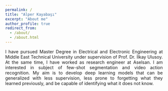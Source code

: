 ```yaml
---
permalink: /
title: "Alper Kayabaşı"
excerpt: "About me"
author_profile: true
redirect_from: 
  - /about/
  - /about.html
---
```


<p align="justify">
I have pursued Master Degree in Electrical and Electronic Engineering at Middle East Technical University under supervision of Prof. Dr. İlkay Ulusoy. At the same time, I have worked as research engineer at Aselsan. I am interested in subject of few-shot segmentation and video action recognition. My aim is to develop deep learning models that can be generalized with less supervision, less prone to forgetting what they learned previously, and be capable of identifying what it does not know.
</p>

